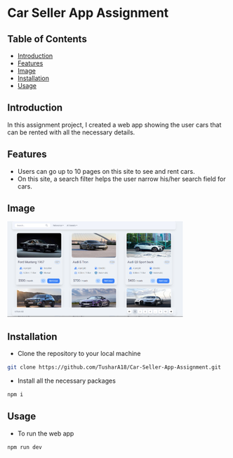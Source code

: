 # Car Seller App Assignment

## Table of Contents

-  [Introduction](#introduction)
-  [Features](#features)
-  [Image](#image)
-  [Installation](#installation)
-  [Usage](#usage)

## Introduction

In this assignment project, I created a web app showing the user cars that can be rented with all the necessary details.

## Features

-  Users can go up to 10 pages on this site to see and rent cars.
-  On this site, a search filter helps the user narrow his/her search field for cars.

## Image

<img alt="Coding" width="400" src="/public/images/assignment-1.png">

## Installation

-  Clone the repository to your local machine

```bash
git clone https://github.com/TusharA18/Car-Seller-App-Assignment.git
```

-  Install all the necessary packages

```bash
npm i
```

## Usage

-  To run the web app

```bash
npm run dev
```
